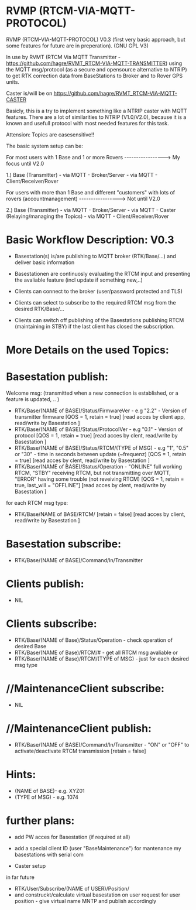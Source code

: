 # RVMP (RTCM-VIA-MQTT-PROTOCOL)

RVMP (RTCM-VIA-MQTT-PROTOCOL) V0.3 (first very basic approach, but some features for future are in preperation). (GNU GPL V3)

In use by RVMT (RTCM Via MQTT Transmitter - https://github.com/hagre/RVMT_RTCM-VIA-MQTT-TRANSMITTER) using the MQTT msg/protocol (as a secure and opensource alternative to NTRIP) to get RTK correction data from BaseStations to Broker and to Rover GPS units.

Caster is/will be on https://github.com/hagre/RVMT_RTCM-VIA-MQTT-CASTER

Basicly, this is a try to implement something like a NTRIP caster with MQTT features. There are a lot of similarities to NTRIP (V1.0/V2.0), because it is a known and usefull protocol with most needed features for this task.

Attension: Topics are casesensitive!!

The basic system setup can be:

For most users with 1 Base and 1 or more Rovers -----------------> My focus until V2.0

1.) Base (Transmitter) - via MQTT - Broker/Server - via MQTT - Client/Receiver/Rover

For users with more than 1 Base and different "customers" with lots of rovers (accountmanagement) -----------------> Not until V2.0

2.) Base (Transmitter) - via MQTT - Broker/Server - via MQTT - Caster (Relaying/managing the Topics) - via MQTT - Client/Receiver/Rover
                                      

# Basic Workflow Description: V0.3
+ Basestation(s) is/are publishing to MQTT broker (RTK/Base/...) and deliver basic information 
+ Basestationen are continuosly evaluating the RTCM input and presenting the avaliable feature (incl update if something new,..)

+ Clients can connect to the broker (user/password protected and TLS)
+ Clients can select to subscribe to the required RTCM msg from the desired RTK/Base/... 
+ Clients can switch off publishing of the Basestations publishing RTCM (maintaining in STBY) if the last client has closed the subscription.


# More Details on the used Topics:

# Basestation publish:
Welcome msg: (transmitted when a new connection is established, or a feature is updated, .. )
+ RTK/Base/(NAME of BASE)/Status/FirmwareVer - e.g "2.2" - Version of transmitter firmware [QOS = 1, retain = true] [read acces by client app, read/write by Basestation ]
+ RTK/Base/(NAME of BASE)/Status/ProtocolVer - e.g "0.1" - Version of protocol [QOS = 1, retain = true] [read acces by clent, read/write by Basestation ]
+ RTK/Base/(NAME of BASE)/Status/RTCM/(TYPE of MSG) - e.g "1", "0.5" or "30" - time in seconds between update (~frequenz) [QOS = 1, retain = true] [read acces by clent, read/write by Basestation ]
+ RTK/Base/(NAME of BASE)/Status/Operation - "ONLINE" full working RTCM, "STBY" receiving RTCM, but not transmitting over MQTT, "ERROR" having some trouble (not reveiving RTCM) [QOS = 1, retain = true, last_will = "OFFLINE"] [read acces by clent, read/write by Basestation ]

for each RTCM msg type:
+ RTK/Base/NAME of BASE/RTCM/<TYPE of MSG> [retain = false] [read acces by client, read/write by Basestation ]

# Basestation subscribe:
+ RTK/Base/(NAME of BASE)/Command/In/Transmitter 

# Clients publish:
+ NIL

# Clients subscribe:
+ RTK/Base/(NAME of Base)/Status/Operation - check operation of desired Base
+ RTK/Base/(NAME of Base)/RTCM/# - get all RTCM msg avaliable
or 
+ RTK/Base/(NAME of Base)/RTCM/(TYPE of MSG) - just for each desired msg type

# //MaintenanceClient subscribe:
+ NIL

# //MaintenanceClient publish:
+ RTK/Base/(NAME of BASE)/Command/In/Transmitter  - "ON" or "OFF" to activate/deactivate RTCM transmission [retain = false] 

# Hints:
+ (NAME of BASE)- e.g. XYZ01  
+ (TYPE of MSG) - e.g. 1074


# further plans:
+ add PW acces for Basestation (if required at all)
+ add a special client ID  (user "BaseMaintenance") for mantenance my basestations with serial com

+ Caster setup

in far future
+ RTK/User/Subscribe/(NAME of USER)/Position/
+ and construckt/calculate virtual basestation on user request for user position - give virtual name MNTP and publish accordingly
